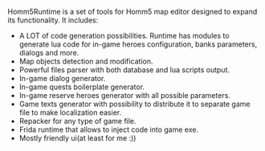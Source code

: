 Homm5Runtime is a set of tools for Homm5 map editor designed to expand its functionality.
It includes:
- A LOT of code generation possibilities. Runtime has modules to generate lua code for in-game heroes configuration, banks parameters, dialogs and more.
- Map objects detection and modification.
- Powerful files parser with both database and lua scripts output.
- In-game dialog generator.
- In-game quests boilerplate generator.
- In-game reserve heroes generator with all possible parameters.
- Game texts generator with possibility to distribute it to separate game file to make localization easier.
- Repacker for any type of game file.
- Frida runtime that allows to inject code into game exe.
- Mostly friendly ui(at least for me :))
